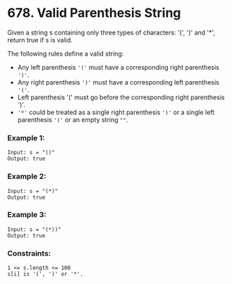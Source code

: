 # 678. Valid Parenthesis String

Given a string s containing only three types of characters: '(', ')' and '*', return true if s is valid.

The following rules define a valid string:

- Any left parenthesis `'('` must have a corresponding right parenthesis `')'`.
- Any right parenthesis `')'` must have a corresponding left parenthesis `'('`.
- Left parenthesis '(' must go before the corresponding right parenthesis ')'.
- `'*'` could be treated as a single right parenthesis `')'` or a single left parenthesis `'('` or an empty string `""`.
 

### Example 1:
```
Input: s = "()"
Output: true
```
### Example 2:
```
Input: s = "(*)"
Output: true
```
### Example 3:
```
Input: s = "(*))"
Output: true
```
 

### Constraints:
```
1 <= s.length <= 100
s[i] is '(', ')' or '*'.
```
